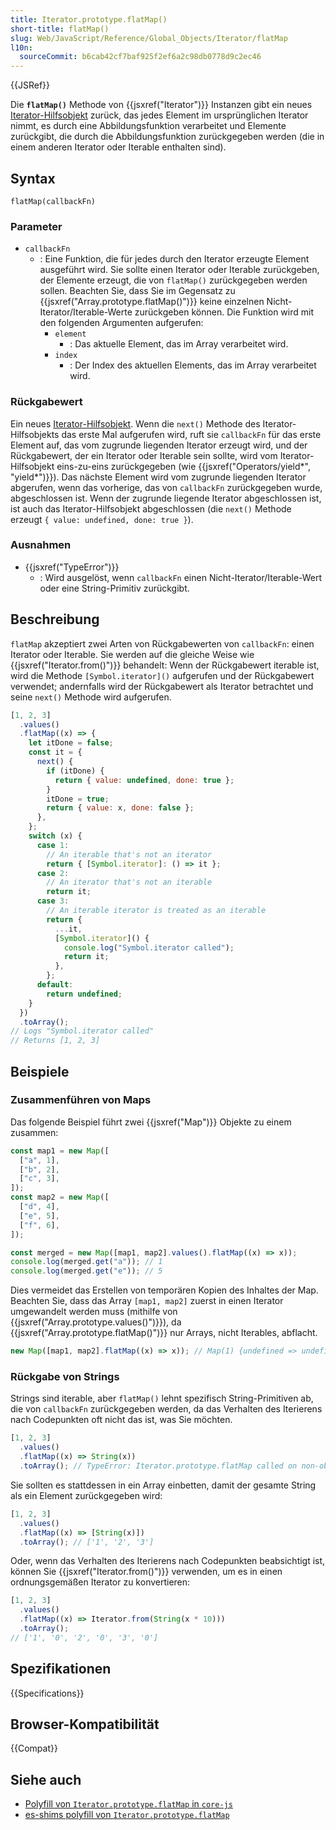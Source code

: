 ```yaml
---
title: Iterator.prototype.flatMap()
short-title: flatMap()
slug: Web/JavaScript/Reference/Global_Objects/Iterator/flatMap
l10n:
  sourceCommit: b6cab42cf7baf925f2ef6a2c98db0778d9c2ec46
---
```


{{JSRef}}

Die **`flatMap()`** Methode von {{jsxref("Iterator")}} Instanzen gibt ein neues [Iterator-Hilfsobjekt](/de/docs/Web/JavaScript/Reference/Global_Objects/Iterator#iterator_helper_objects) zurück, das jedes Element im ursprünglichen Iterator nimmt, es durch eine Abbildungsfunktion verarbeitet und Elemente zurückgibt, die durch die Abbildungsfunktion zurückgegeben werden (die in einem anderen Iterator oder Iterable enthalten sind).

## Syntax

```js-nolint
flatMap(callbackFn)
```

### Parameter

- `callbackFn`
  - : Eine Funktion, die für jedes durch den Iterator erzeugte Element ausgeführt wird. Sie sollte einen Iterator oder Iterable zurückgeben, der Elemente erzeugt, die von `flatMap()` zurückgegeben werden sollen. Beachten Sie, dass Sie im Gegensatz zu {{jsxref("Array.prototype.flatMap()")}} keine einzelnen Nicht-Iterator/Iterable-Werte zurückgeben können. Die Funktion wird mit den folgenden Argumenten aufgerufen:
    - `element`
      - : Das aktuelle Element, das im Array verarbeitet wird.
    - `index`
      - : Der Index des aktuellen Elements, das im Array verarbeitet wird.

### Rückgabewert

Ein neues [Iterator-Hilfsobjekt](/de/docs/Web/JavaScript/Reference/Global_Objects/Iterator#iterator_helper_objects). Wenn die `next()` Methode des Iterator-Hilfsobjekts das erste Mal aufgerufen wird, ruft sie `callbackFn` für das erste Element auf, das vom zugrunde liegenden Iterator erzeugt wird, und der Rückgabewert, der ein Iterator oder Iterable sein sollte, wird vom Iterator-Hilfsobjekt eins-zu-eins zurückgegeben (wie {{jsxref("Operators/yield*", "yield*")}}). Das nächste Element wird vom zugrunde liegenden Iterator abgerufen, wenn das vorherige, das von `callbackFn` zurückgegeben wurde, abgeschlossen ist. Wenn der zugrunde liegende Iterator abgeschlossen ist, ist auch das Iterator-Hilfsobjekt abgeschlossen (die `next()` Methode erzeugt `{ value: undefined, done: true }`).

### Ausnahmen

- {{jsxref("TypeError")}}
  - : Wird ausgelöst, wenn `callbackFn` einen Nicht-Iterator/Iterable-Wert oder eine String-Primitiv zurückgibt.

## Beschreibung

`flatMap` akzeptiert zwei Arten von Rückgabewerten von `callbackFn`: einen Iterator oder Iterable. Sie werden auf die gleiche Weise wie {{jsxref("Iterator.from()")}} behandelt: Wenn der Rückgabewert iterable ist, wird die Methode `[Symbol.iterator]()` aufgerufen und der Rückgabewert verwendet; andernfalls wird der Rückgabewert als Iterator betrachtet und seine `next()` Methode wird aufgerufen.

```js
[1, 2, 3]
  .values()
  .flatMap((x) => {
    let itDone = false;
    const it = {
      next() {
        if (itDone) {
          return { value: undefined, done: true };
        }
        itDone = true;
        return { value: x, done: false };
      },
    };
    switch (x) {
      case 1:
        // An iterable that's not an iterator
        return { [Symbol.iterator]: () => it };
      case 2:
        // An iterator that's not an iterable
        return it;
      case 3:
        // An iterable iterator is treated as an iterable
        return {
          ...it,
          [Symbol.iterator]() {
            console.log("Symbol.iterator called");
            return it;
          },
        };
      default:
        return undefined;
    }
  })
  .toArray();
// Logs "Symbol.iterator called"
// Returns [1, 2, 3]
```

## Beispiele

### Zusammenführen von Maps

Das folgende Beispiel führt zwei {{jsxref("Map")}} Objekte zu einem zusammen:

```js
const map1 = new Map([
  ["a", 1],
  ["b", 2],
  ["c", 3],
]);
const map2 = new Map([
  ["d", 4],
  ["e", 5],
  ["f", 6],
]);

const merged = new Map([map1, map2].values().flatMap((x) => x));
console.log(merged.get("a")); // 1
console.log(merged.get("e")); // 5
```

Dies vermeidet das Erstellen von temporären Kopien des Inhaltes der Map. Beachten Sie, dass das Array `[map1, map2]` zuerst in einen Iterator umgewandelt werden muss (mithilfe von {{jsxref("Array.prototype.values()")}}), da {{jsxref("Array.prototype.flatMap()")}} nur Arrays, nicht Iterables, abflacht.

```js
new Map([map1, map2].flatMap((x) => x)); // Map(1) {undefined => undefined}
```

### Rückgabe von Strings

Strings sind iterable, aber `flatMap()` lehnt spezifisch String-Primitiven ab, die von `callbackFn` zurückgegeben werden, da das Verhalten des Iterierens nach Codepunkten oft nicht das ist, was Sie möchten.

```js example-bad
[1, 2, 3]
  .values()
  .flatMap((x) => String(x))
  .toArray(); // TypeError: Iterator.prototype.flatMap called on non-object
```

Sie sollten es stattdessen in ein Array einbetten, damit der gesamte String als ein Element zurückgegeben wird:

```js
[1, 2, 3]
  .values()
  .flatMap((x) => [String(x)])
  .toArray(); // ['1', '2', '3']
```

Oder, wenn das Verhalten des Iterierens nach Codepunkten beabsichtigt ist, können Sie {{jsxref("Iterator.from()")}} verwenden, um es in einen ordnungsgemäßen Iterator zu konvertieren:

```js
[1, 2, 3]
  .values()
  .flatMap((x) => Iterator.from(String(x * 10)))
  .toArray();
// ['1', '0', '2', '0', '3', '0']
```

## Spezifikationen

{{Specifications}}

## Browser-Kompatibilität

{{Compat}}

## Siehe auch

- [Polyfill von `Iterator.prototype.flatMap` in `core-js`](https://github.com/zloirock/core-js#iterator-helpers)
- [es-shims polyfill von `Iterator.prototype.flatMap`](https://www.npmjs.com/package/es-iterator-helpers)
